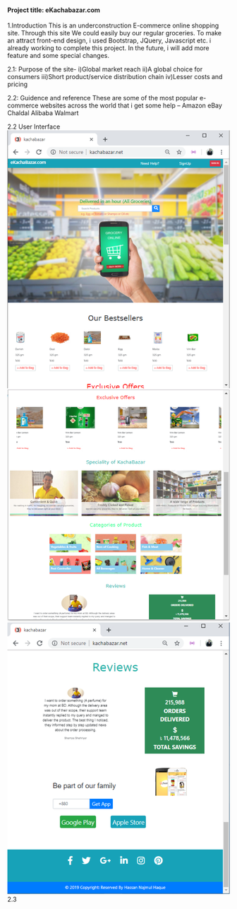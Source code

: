 #### Project title: eKachabazar.com 

1.Introduction
  This is an underconstruction E-commerce online shopping site. Through this site We could easily buy our regular groceries. To make an attract front-end design, i used Bootstrap, JQuery, Javascript etc. i already working to complete this project. In the future, i will add more feature and some special changes. 

2.1: Purpose of the site-
  i)Global market reach
  ii)A global choice for consumers
  iii)Short product/service distribution chain
  iv)Lesser costs and pricing

2.2: Guidence and reference 
  These are some of the most popular e-commerce websites across the world that i get some help –
  Amazon
  eBay
  Chaldal
  Alibaba
  Walmart

2.2 User Interface 
  <img src="/screenshot1.png"/> 
  <img src="/screenshot2.png"/> 
  <img src="/screenshot3.png"/> 
2.3
